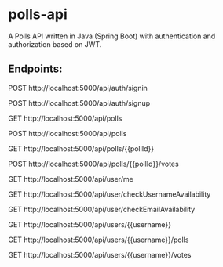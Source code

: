 # polls-api
A Polls API written in Java (Spring Boot) with authentication and authorization based on JWT.
## Endpoints:
POST http://localhost:5000/api/auth/signin

POST http://localhost:5000/api/auth/signup

GET http://localhost:5000/api/polls

POST http://localhost:5000/api/polls

GET http://localhost:5000/api/polls/{{pollId}}

POST http://localhost:5000/api/polls/{{pollId}}/votes

GET http://localhost:5000/api/user/me

GET http://localhost:5000/api/user/checkUsernameAvailability

GET http://localhost:5000/api/user/checkEmailAvailability

GET http://localhost:5000/api/users/{{username}}

GET http://localhost:5000/api/users/{{username}}/polls

GET http://localhost:5000/api/users/{{username}}/votes
